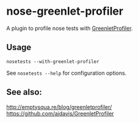 # nose-greenlet-profiler

A plugin to profile nose tests with [GreenletProfiler](http://emptysqua.re/blog/greenletprofiler/).

## Usage
`nosetests --with-greenlet-profiler`

See `nosetests --help` for configuration options.

## See also:

<http://emptysqua.re/blog/greenletprofiler/>
<https://github.com/ajdavis/GreenletProfiler>
